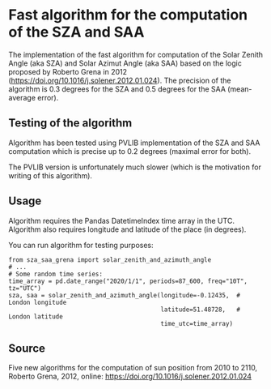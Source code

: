 # Fast algorithm for the computation of the SZA and SAA
The implementation of the fast algorithm for computation of the
Solar Zenith Angle (aka SZA) and Solar Azimut Angle (aka SAA) based
on the logic proposed by Roberto Grena in 2012
(https://doi.org/10.1016/j.solener.2012.01.024).
The precision of the algorithm is 0.3 degrees for the SZA and 0.5
degrees for the SAA (mean-average error).

## Testing of the algorithm
Algorithm has been tested using PVLIB implementation of the SZA and SAA
computation which is precise up to 0.2 degrees (maximal error for both).

The PVLIB version is unfortunately much slower (which is the motivation
for writing of this algorithm).

## Usage
Algorithm requires the Pandas DatetimeIndex time array in the UTC.  Algorithm
also requires longitude and latitude of the place (in degrees).

You can run algorithm for testing purposes:
```
from sza_saa_grena import solar_zenith_and_azimuth_angle
# ...
# Some random time series:
time_array = pd.date_range("2020/1/1", periods=87_600, freq="10T", tz="UTC")
sza, saa = solar_zenith_and_azimuth_angle(longitude=-0.12435,  # London longitude
                                          latitude=51.48728,   # London latitude
                                          time_utc=time_array)
```

## Source
Five new algorithms for the computation of sun position from 2010 to 2110,
Roberto Grena, 2012, online: https://doi.org/10.1016/j.solener.2012.01.024